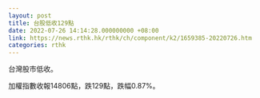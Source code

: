 ```yaml
---
layout: post
title: 台股低收129點
date: 2022-07-26 14:14:28.000000000 +08:00
link: https://news.rthk.hk/rthk/ch/component/k2/1659385-20220726.htm
categories: rthk
---
```


台灣股市低收。

加權指數收報14806點，跌129點，跌幅0.87%。

